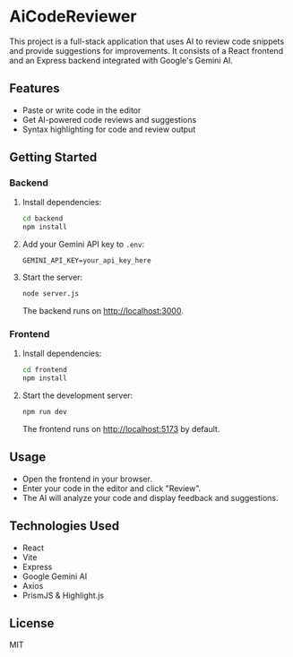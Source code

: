 # AiCodeReviewer

This project is a full-stack application that uses AI to review code snippets and provide suggestions for improvements. It consists of a React frontend and an Express backend integrated with Google's Gemini AI.

## Features

- Paste or write code in the editor
- Get AI-powered code reviews and suggestions
- Syntax highlighting for code and review output

## Getting Started

### Backend

1. Install dependencies:
   ```sh
   cd backend
   npm install
   ```
2. Add your Gemini API key to `.env`:
   ```
   GEMINI_API_KEY=your_api_key_here
   ```
3. Start the server:
   ```sh
   node server.js
   ```
   The backend runs on [http://localhost:3000](http://localhost:3000).

### Frontend

1. Install dependencies:
   ```sh
   cd frontend
   npm install
   ```
2. Start the development server:
   ```sh
   npm run dev
   ```
   The frontend runs on [http://localhost:5173](http://localhost:5173) by default.

## Usage

- Open the frontend in your browser.
- Enter your code in the editor and click "Review".
- The AI will analyze your code and display feedback and suggestions.

## Technologies Used

- React
- Vite
- Express
- Google Gemini AI
- Axios
- PrismJS & Highlight.js

## License

MIT

